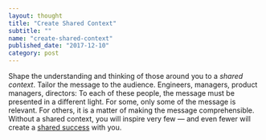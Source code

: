 ```yaml
---
layout: thought
title: "Create Shared Context"
subtitle: ""
name: "create-shared-context"
published_date: "2017-12-10"
category: post
---
```


Shape the understanding and thinking of those around you to a *shared context*.
Tailor the message to the audience. Engineers, managers, product managers,
directors: To each of these people, the message must be presented in a
different light. For some, only some of the message is relevant. For others,
it is a matter of making the message comprehensible. Without a shared context,
you will inspire very few &mdash; and even fewer will create a
[shared success][shared-success] with you.

[shared-success]: /create-shared-success

